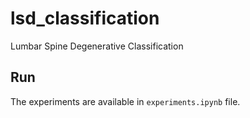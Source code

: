 # lsd_classification
Lumbar Spine Degenerative Classification

## Run
The experiments are available in `experiments.ipynb` file.
